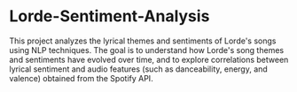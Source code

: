 # Lorde-Sentiment-Analysis

This project analyzes the lyrical themes and sentiments of Lorde's songs using NLP techniques. The goal is to understand how Lorde's song themes and sentiments have evolved over time, and to explore correlations between lyrical sentiment and audio features (such as danceability, energy, and valence) obtained from the Spotify API.
